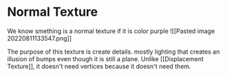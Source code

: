# Normal Texture
We know smething is a normal texture if it is color purple
![[Pasted image 20220811133547.png]]

The purpose of this texture is create details. mostly lighting that creates an illusion of bumps even though it is still a plane. Unlike [[Displacement Texture]], it doesn't need vertices because it doesn't need them.
